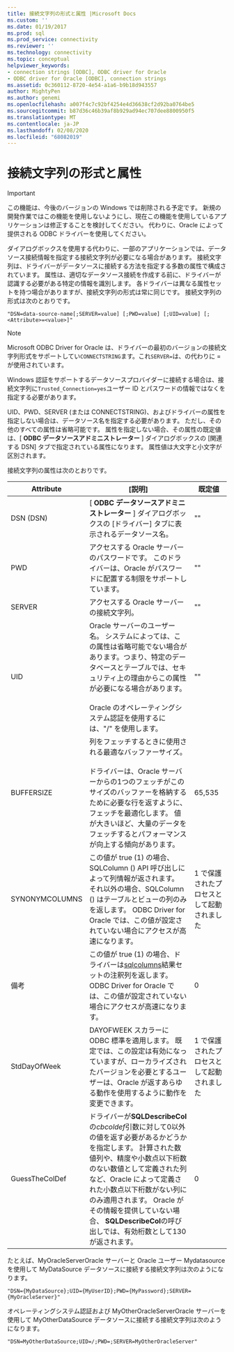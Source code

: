 ```yaml
---
title: 接続文字列の形式と属性 |Microsoft Docs
ms.custom: ''
ms.date: 01/19/2017
ms.prod: sql
ms.prod_service: connectivity
ms.reviewer: ''
ms.technology: connectivity
ms.topic: conceptual
helpviewer_keywords:
- connection strings [ODBC], ODBC driver for Oracle
- ODBC driver for Oracle [ODBC], connection strings
ms.assetid: 0c360112-8720-4e54-a1a6-b9b18d943557
author: MightyPen
ms.author: genemi
ms.openlocfilehash: a007f4c7c92bf4254e4d36638cf2d92ba0764be5
ms.sourcegitcommit: b87d36c46b39af8b929ad94ec707dee8800950f5
ms.translationtype: MT
ms.contentlocale: ja-JP
ms.lasthandoff: 02/08/2020
ms.locfileid: "68082019"
---
```

# <a name="connection-string-format-and-attributes"></a>接続文字列の形式と属性
> [!IMPORTANT]  
>  この機能は、今後のバージョンの Windows では削除される予定です。 新規の開発作業ではこの機能を使用しないようにし、現在この機能を使用しているアプリケーションは修正することを検討してください。 代わりに、Oracle によって提供される ODBC ドライバーを使用してください。  
  
 ダイアログボックスを使用する代わりに、一部のアプリケーションでは、データソース接続情報を指定する接続文字列が必要になる場合があります。 接続文字列は、ドライバーがデータソースに接続する方法を指定する多数の属性で構成されています。 属性は、適切なデータソース接続を作成する前に、ドライバーが認識する必要がある特定の情報を識別します。 各ドライバーは異なる属性セットを持つ場合がありますが、接続文字列の形式は常に同じです。 接続文字列の形式は次のとおりです。  
  
```  
"DSN=data-source-name[;SERVER=value] [;PWD=value] [;UID=value] [;<Attribute>=<value>]"  
```  
  
> [!NOTE]  
>  Microsoft ODBC Driver for Oracle は、ドライバーの最初のバージョンの接続文字列形式をサポートしてい`CONNECTSTRING`ます。これ`SERVER=`は、の代わりに = が使用されています。  
  
 Windows 認証をサポートするデータソースプロバイダーに接続する場合は、接続文字列に`Trusted_Connection=yes`ユーザー ID とパスワードの情報ではなくを指定する必要があります。  
  
 UID、PWD、SERVER (または CONNECTSTRING)、およびドライバーの属性を指定しない場合は、データソース名を指定する必要があります。 ただし、その他のすべての属性は省略可能です。 属性を指定しない場合、その属性の既定値は、[ **ODBC データソースアドミニストレーター** ] ダイアログボックスの [関連する DSN] タブで指定されている属性になります。 属性値は大文字と小文字が区別されます。  
  
 接続文字列の属性は次のとおりです。  
  
|Attribute|[説明]|既定値|  
|---------------|-----------------|-------------------|  
|DSN (DSN)|[ **ODBC データソースアドミニストレーター** ] ダイアログボックスの [ドライバー] タブに表示されるデータソース名。|""|  
|PWD|アクセスする Oracle サーバーのパスワードです。 このドライバーは、Oracle がパスワードに配置する制限をサポートしています。|""|  
|SERVER|アクセスする Oracle サーバーの接続文字列。|""|  
|UID|Oracle サーバーのユーザー名。 システムによっては、この属性は省略可能でない場合があります。つまり、特定のデータベースとテーブルでは、セキュリティ上の理由からこの属性が必要になる場合があります。<br /><br /> Oracle のオペレーティングシステム認証を使用するには、"/" を使用します。|""|  
|BUFFERSIZE|列をフェッチするときに使用される最適なバッファーサイズ。<br /><br /> ドライバーは、Oracle サーバーからの1つのフェッチがこのサイズのバッファーを格納するために必要な行を返すように、フェッチを最適化します。 値が大きいほど、大量のデータをフェッチするとパフォーマンスが向上する傾向があります。|65,535|  
|SYNONYMCOLUMNS|この値が true (1) の場合、SQLColumn () API 呼び出しによって列情報が返されます。 それ以外の場合、SQLColumn () はテーブルとビューの列のみを返します。 ODBC Driver for Oracle では、この値が設定されていない場合にアクセスが高速になります。|1 で保護されたプロセスとして起動されました|  
|備考|この値が true (1) の場合、ドライバーは[sqlcolumns](../../odbc/microsoft/level-1-api-functions-odbc-driver-for-oracle.md)結果セットの注釈列を返します。 ODBC Driver for Oracle では、この値が設定されていない場合にアクセスが高速になります。|0|  
|StdDayOfWeek|DAYOFWEEK スカラーに ODBC 標準を適用します。 既定では、この設定は有効になっていますが、ローカライズされたバージョンを必要とするユーザーは、Oracle が返すあらゆる動作を使用するように動作を変更できます。|1 で保護されたプロセスとして起動されました|  
|GuessTheColDef|ドライバーが**SQLDescribeCol**の*cbcoldef*引数に対して0以外の値を返す必要があるかどうかを指定します。 計算された数値列や、精度や小数点以下桁数のない数値として定義された列など、Oracle によって定義された小数点以下桁数がない列にのみ適用されます。 Oracle がその情報を提供していない場合、 **SQLDescribeCol**の呼び出しでは、有効桁数として130が返されます。|0|  
  
 たとえば、MyOracleServerOracle サーバーと Oracle ユーザー Mydatasource を使用して MyDataSource データソースに接続する接続文字列は次のようになります。  
  
```  
"DSN={MyDataSource};UID={MyUserID};PWD={MyPassword};SERVER={MyOracleServer}"  
```  
  
 オペレーティングシステム認証および MyOtherOracleServerOracle サーバーを使用して MyOtherDataSource データソースに接続する接続文字列は次のようになります。  
  
```  
"DSN=MyOtherDataSource;UID=/;PWD=;SERVER=MyOtherOracleServer"  
```
